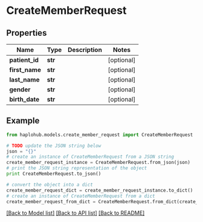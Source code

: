 # CreateMemberRequest


## Properties
Name | Type | Description | Notes
------------ | ------------- | ------------- | -------------
**patient_id** | **str** |  | [optional] 
**first_name** | **str** |  | [optional] 
**last_name** | **str** |  | [optional] 
**gender** | **str** |  | [optional] 
**birth_date** | **str** |  | [optional] 

## Example

```python
from haplohub.models.create_member_request import CreateMemberRequest

# TODO update the JSON string below
json = "{}"
# create an instance of CreateMemberRequest from a JSON string
create_member_request_instance = CreateMemberRequest.from_json(json)
# print the JSON string representation of the object
print CreateMemberRequest.to_json()

# convert the object into a dict
create_member_request_dict = create_member_request_instance.to_dict()
# create an instance of CreateMemberRequest from a dict
create_member_request_from_dict = CreateMemberRequest.from_dict(create_member_request_dict)
```
[[Back to Model list]](../README.md#documentation-for-models) [[Back to API list]](../README.md#documentation-for-api-endpoints) [[Back to README]](../README.md)


